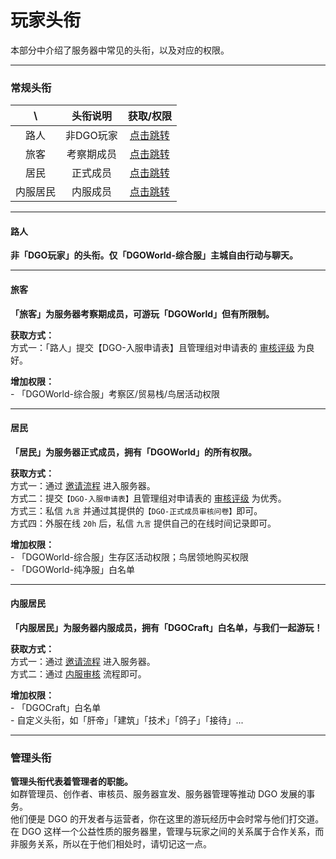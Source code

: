 <!-- information/rules -->

# 玩家头衔

本部分中介绍了服务器中常见的头衔，以及对应的权限。

---

### 常规头衔

| \      | 头衔说明 | 获取/权限 |
| :---:  | :---:    | :---:    |
| 路人   | 非DGO玩家 | [点击跳转](information/playerTitle?id=路人)  |
| 旅客   | 考察期成员 | [点击跳转](information/playerTitle?id=旅客)  |
| 居民   |  正式成员  | [点击跳转](information/playerTitle?id=居民)  |
|内服居民|  内服成员  | [点击跳转](information/playerTitle?id=内服居民)  |

---

#### 路人

 **非「DGO玩家」的头衔。仅「DGOWorld-综合服」主城自由行动与聊天。** 

---

#### 旅客

 **「旅客」为服务器考察期成员，可游玩「DGOWorld」但有所限制。** 

 **获取方式：** <br/>
    方式一：「路人」提交【DGO-入服申请表】且管理组对申请表的 [审核评级](guide/apply/reviewScore) 为良好。

 **增加权限：** <br/>
    - 「DGOWorld-综合服」考察区/贸易栈/鸟居活动权限

---

#### 居民

 **「居民」为服务器正式成员，拥有「DGOWorld」的所有权限。** 

 **获取方式：** <br/>
    方式一：通过 [邀请流程](guide/apply?id=邀请流程) 进入服务器。<br/>
    方式二：提交`【DGO-入服申请表】`且管理组对申请表的 [审核评级](guide/apply/reviewScore) 为优秀。<br/>
    方式三：私信 `九言` 并通过其提供的`【DGO-正式成员审核问卷】`即可。<br/>
    方式四：外服在线 `20h` 后，私信 `九言` 提供自己的在线时间记录即可。

 **增加权限：** <br/>
    - 「DGOWorld-综合服」生存区活动权限；鸟居领地购买权限<br/>
    - 「DGOWorld-纯净服」白名单

---

#### 内服居民

 **「内服居民」为服务器内服成员，拥有「DGOCraft」白名单，与我们一起游玩！** 

 **获取方式：** <br/>
    方式一：通过 [邀请流程](guide/apply?id=邀请流程) 进入服务器。<br/>
    方式二：通过 [内服审核](guide/apply/MainResident) 流程即可。

 **增加权限：** <br/>
    - 「DGOCraft」白名单<br/>
    - 自定义头衔，如「肝帝」「建筑」「技术」「鸽子」「接待」...

---

### 管理头衔

 **管理头衔代表着管理者的职能。** <br/>
如群管理员、创作者、审核员、服务器宣发、服务器管理等推动 DGO 发展的事务。<br/>
他们便是 DGO 的开发者与运营者，你在这里的游玩经历中会时常与他们打交道。<br/>
在 DGO 这样一个公益性质的服务器里，管理与玩家之间的关系属于合作关系，而非服务关系，所以在于他们相处时，请切记这一点。
